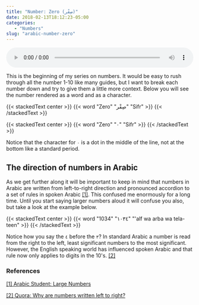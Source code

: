```yaml
---
title: "Number: Zero (صِفْر)"
date: 2018-02-13T18:12:23-05:00
categories:
   - "Numbers"
slug: "arabic-number-zero"
---
```


<audio controls="controls" style="width: 100%;">
  Your browser does not support the <code>mp3 audio</code> element.
  <source src="/arabic/audio/zero.mp3" type="audio/mp3">
</audio>

This is the beginning of my series on numbers. It would be easy to rush through all the number 1-10 like many guides, but I want to break
each number down and try to give them a little more context. Below you will see the number rendered as a word and as a character.

{{< stackedText center >}}
   {{< word "Zero" "صِفْر" "Sifr" >}}
{{< /stackedText >}}

{{< stackedText center >}}
   {{< word "Zero" "٠" "Sifr" >}}
{{< /stackedText >}}

Notice that the character for `٠` is a dot in the middle of the line, not at the bottom like a standard period.

## The direction of numbers in Arabic

As we get further along it will be important to keep in mind that numbers in Arabic are written from left-to-right direction and pronounced accordion to a set of rules in spoken Arabic [\[1\]](http://arabic-student.com/lesson/?lessonId=5). This confused me enormously for a long time. Until you start saying larger numbers aloud it will confuse you also, but take a look at the example below.

{{< stackedText center >}}
   {{< word "1034" "١٠٣٤" "'alf wa arba wa tela-teen" >}}
{{< /stackedText >}}

Notice how you say the `٤` before the `٣`? In standard Arabic a number is read from the right to the left, least significant numbers to the
most significant. However, the English speaking world has influenced spoken Arabic and that rule now only applies to digits in the 10's.
[\[2\]](https://www.quora.com/Why-are-numerals-written-left-to-right-in-Arabic)

### References

[\[1\] Arabic Student: Large Numbers](http://arabic-student.com/lesson/?lessonId=5)

[\[2\] Quora: Why are numbers written left to right?](https://www.quora.com/Why-are-numerals-written-left-to-right-in-Arabic)


